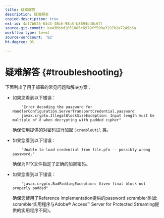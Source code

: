 ```yaml
---
title: 疑难解答
description: 疑难解答
copied-description: true
exl-id: 4af7b625-63d3-48b6-98a5-b8894dd0c67f
source-git-commit: be43bbbd1051886c8979ff590a3197b2a7249b6a
workflow-type: tm+mt
source-wordcount: '82'
ht-degree: 0%

---
```


# 疑难解答 {#troubleshooting}

下面列出了用于部署的常见问题和解决方案：

* 如果您看到以下错误：

   ```
       "Error decoding the password for HandlerConfiguration.ServerTransportCredential.password  
       javax.crypto.IllegalBlockSizeException: Input length must be multiple of 8 when decrypting with padded cipher"
   ```

   确保使用提供的对密码进行加密 `ScrambleUtil` 类。

* 如果您看到以下错误：

   ```
       "Unable to load credential from file.pfx -- possibly wrong password."
   ```

   确保为PFX文件指定了正确的加密密码。

* 如果您看到以下错误：

   ```
       "javax.crypto.BadPaddingException: Given final block not properly padded"
   ```

   确保您使用了Reference Implementation提供的password scrambler类(此scrambler实用程序与Adobe® Access™ Server for Protected Streaming提供的实用程序不同)。
